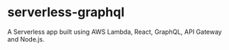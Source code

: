# serverless-graphql
A Serverless app built using AWS Lambda, React, GraphQL, API Gateway and Node.js.
